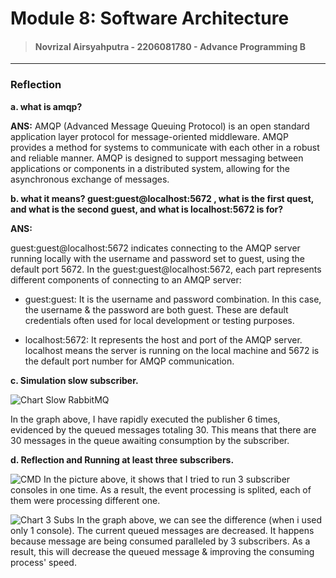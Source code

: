 # Module 8: Software Architecture

> #### Novrizal Airsyahputra - 2206081780 - Advance Programming B

---

### Reflection

**a. what is amqp?**

**ANS:**
AMQP (Advanced Message Queuing Protocol) is an open standard application layer protocol for message-oriented middleware.
AMQP provides a method for systems to communicate with each other in a robust and reliable manner. 
AMQP is designed to support messaging between applications or components in a distributed system, 
allowing for the asynchronous exchange of messages.


**b. what it means? guest:guest@localhost:5672 , what is the first quest, and what is
the second guest, and what is localhost:5672 is for?**

**ANS:**

guest:guest@localhost:5672 indicates connecting to the AMQP server running locally with the username and password set to guest, using the default port 5672.
In the guest:guest@localhost:5672, each part represents different components of connecting to an AMQP server:

- guest:guest: It is the username and password combination. In this case, the username & the password are both guest. 
These are default credentials often used for local development or testing purposes.

- localhost:5672: It represents the host and port of the AMQP server. localhost means the server is running on the local machine
and 5672 is the default port number for AMQP communication.

**c. Simulation slow subscriber.**

![Chart Slow RabbitMQ](https://cdn.discordapp.com/attachments/1111642397248598067/1231982620850524322/image.png?ex=6638f039&is=66267b39&hm=6a8f131ab69691b6035307050c48c7569ec132b23bd1b94c072d58f3faa71e67&)

In the graph above, I have rapidly executed the publisher 6 times, evidenced by the queued messages totaling 30. 
This means that there are 30 messages in the queue awaiting consumption by the subscriber.

**d. Reflection and Running at least three subscribers.**

![CMD](https://cdn.discordapp.com/attachments/1111642397248598067/1231985612823724042/image.png?ex=6638f303&is=66267e03&hm=f76a97f4c27058d0c3b96bf3d4b7c77b274c92dadb8c803610a15bbeea0c1eea&)
In the picture above, it shows that I tried to run 3 subscriber consoles in one time. 
As a result, the event processing is splited, each of them were processing different one.

![Chart 3 Subs](https://cdn.discordapp.com/attachments/1111642397248598067/1231985841530994758/image.png?ex=6627cfb9&is=66267e39&hm=34d106f71f82a4cc7305ec276b09fe9d189eed98632030f4613e0ffe415d3f89&)
In the graph above, we can see the difference (when i used only 1 console). 
The current queued messages are decreased. It happens because message are being consumed paralleled by 3 subscribers.
As a result, this will decrease the queued message & improving the consuming process' speed.